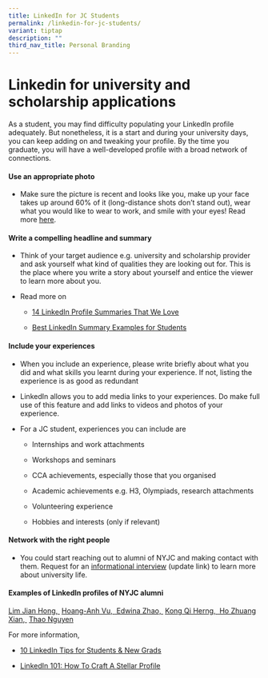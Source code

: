 ```yaml
---
title: LinkedIn for JC Students
permalink: /linkedin-for-jc-students/
variant: tiptap
description: ""
third_nav_title: Personal Branding
---
```

<h1>Linkedin for university and scholarship applications</h1>
<p>As a student, you may find difficulty populating your LinkedIn profile
adequately. But nonetheless, it is a start and during your university days,
you can keep adding on and tweaking your profile.​ By the time you graduate,
you will have a well-developed profile with a broad network of connections.</p>
<h4>Use an appropriate photo</h4>
<ul>
<li>
<p>Make sure the picture is recent and looks like you, make up your face
takes up around 60% of it (long-distance shots don’t stand out), wear what
you would like to wear to work, and smile with your eyes! Read more <a href="https://business.linkedin.com/talent-solutions/blog/2014/12/5-tips-for-picking-the-right-linkedin-profile-picture" class="wixui-rich-text__text" rel="noreferrer noopener" target="_blank"><u>here</u></a>.</p>
</li>
</ul>
<h4>Write a compelling headline and summary</h4>
<ul>
<li>
<p>Think of your target audience e.g. university and scholarship provider
and ask yourself what kind of qualities they are looking out for. This
is the place where you write a story about yourself and entice the viewer
to learn more about you.</p>
</li>
<li>
<p>Read more on</p>
<ul>
<li>
<p><a href="https://business.linkedin.com/talent-solutions/blog/linkedin-best-practices/2016/7-linkedin-profile-summaries-that-we-love-and-how-to-boost-your-own" class="wixui-rich-text__text" rel="noreferrer noopener" target="_blank"><u>14 LinkedIn Profile Summaries That We Love</u></a>
</p>
</li>
<li>
<p><a href="https://examples.yourdictionary.com/best-linkedin-summary-examples-for-students.html" class="wixui-rich-text__text" rel="noreferrer noopener" target="_blank"><u>Best LinkedIn Summary Examples for Students</u></a>
</p>
</li>
</ul>
</li>
</ul>
<h4>Include your experiences</h4>
<ul>
<li>
<p>When you include an experience, please write briefly about what you did
and what skills you learnt during your experience. If not, listing the
experience is as good as redundant</p>
</li>
<li>
<p>LinkedIn allows you to add media links to your experiences. Do make full
use of this feature and add links to videos and photos of your experience.&nbsp;</p>
</li>
<li>
<p>For a JC student, experiences you can include are</p>
<ul>
<li>
<p>Internships​ and work attachments</p>
</li>
<li>
<p>Workshops and seminars</p>
</li>
<li>
<p>CCA achievements, especially those that you organised</p>
</li>
<li>
<p>Academic achievements e.g. H3, Olympiads, research attachments</p>
</li>
<li>
<p>Volunteering experience</p>
</li>
<li>
<p>Hobbies and interests (only if relevant)</p>
</li>
</ul>
</li>
</ul>
<h4>Network with the right people</h4>
<ul>
<li>
<p>You could start reaching out to alumni of NYJC and making contact with
them. Request for an <a href="ormation-interviews" class="wixui-rich-text__text" rel="noopener noreferrer nofollow" target="_self"><u>informational interview</u></a> (update
link) to learn more about university life.</p>
</li>
</ul>
<h4>Examples of LinkedIn profiles of NYJC alumni</h4>
<p><a href="https://www.linkedin.com/in/jianlim95/?originalSubdomain=uk" class="wixui-rich-text__text" rel="noreferrer noopener" target="_blank"><u>Lim Jian Hong,&nbsp;</u></a>
<a href="https://www.linkedin.com/in/hoang-anh-vu-694a39156/" class="wixui-rich-text__text" rel="noreferrer noopener" target="_blank"><u>Hoang-Anh Vu,&nbsp;</u>
</a><a href="https://www.linkedin.com/in/edwinazhao/" class="wixui-rich-text__text" rel="noreferrer noopener" target="_blank"><u>Edwina Zhao,&nbsp;</u></a>
<a href="https://www.linkedin.com/in/qi-herng-kong/" class="wixui-rich-text__text" rel="noreferrer noopener" target="_blank"><u>Kong Qi Herng,&nbsp;</u>
</a><a href="https://www.linkedin.com/in/zhuangxianho/" class="wixui-rich-text__text" rel="noreferrer noopener" target="_blank"><u>Ho Zhuang Xian,&nbsp;</u></a>
<a href="https://www.linkedin.com/in/thao-nguyen-2605/" class="wixui-rich-text__text" rel="noreferrer noopener" target="_blank"><u>Thao Nguyen</u>
</a>
</p>
<p>For more information,</p>
<ul>
<li>
<p><a href="https://www.linkedin.com/pulse/10-tips-students-new-grads-linkedin-omar-garriott/" class="wixui-rich-text__text" rel="noreferrer noopener" target="_blank"><u>10 LinkedIn Tips for Students &amp; New Grads</u></a>
</p>
</li>
<li>
<p><a href="https://www.forbes.com/sites/williamarruda/2017/01/15/linkedin-101-how-to-craft-a-stellar-profile/#2737e4c65379" class="wixui-rich-text__text" rel="noreferrer noopener" target="_blank"><u>LinkedIn 101: How To Craft A Stellar Profile</u></a>
</p>
</li>
</ul>
<p></p>